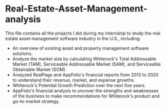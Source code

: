  # Real-Estate-Asset-Management-analysis
This file contains all the projects I did during my internship to study the real estate asset management software industry in the U.S., including:
* An overview of existing asset and property management software solutions.
* Analyze the market size by calculating Whiterock's Total Addressable Market (TAM), Serviceable Addressable Market (SAM), and Serviceable Obtainable Market (SOM).
* Analyzed RealPage and AppFolio's financial reports from 2013 to 2020 to understand their revenue, market, and expense growths.
* Whiterock's Potential Growth Prediction over the next five years.
* AppFolio's financial analysis to uncover the strengths and weaknesses of the business to make recommendations for Whiterock's product and go-to-market strategy.
